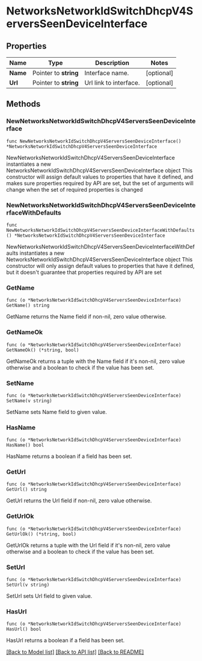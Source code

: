 # NetworksNetworkIdSwitchDhcpV4ServersSeenDeviceInterface

## Properties

Name | Type | Description | Notes
------------ | ------------- | ------------- | -------------
**Name** | Pointer to **string** | Interface name. | [optional] 
**Url** | Pointer to **string** | Url link to interface. | [optional] 

## Methods

### NewNetworksNetworkIdSwitchDhcpV4ServersSeenDeviceInterface

`func NewNetworksNetworkIdSwitchDhcpV4ServersSeenDeviceInterface() *NetworksNetworkIdSwitchDhcpV4ServersSeenDeviceInterface`

NewNetworksNetworkIdSwitchDhcpV4ServersSeenDeviceInterface instantiates a new NetworksNetworkIdSwitchDhcpV4ServersSeenDeviceInterface object
This constructor will assign default values to properties that have it defined,
and makes sure properties required by API are set, but the set of arguments
will change when the set of required properties is changed

### NewNetworksNetworkIdSwitchDhcpV4ServersSeenDeviceInterfaceWithDefaults

`func NewNetworksNetworkIdSwitchDhcpV4ServersSeenDeviceInterfaceWithDefaults() *NetworksNetworkIdSwitchDhcpV4ServersSeenDeviceInterface`

NewNetworksNetworkIdSwitchDhcpV4ServersSeenDeviceInterfaceWithDefaults instantiates a new NetworksNetworkIdSwitchDhcpV4ServersSeenDeviceInterface object
This constructor will only assign default values to properties that have it defined,
but it doesn't guarantee that properties required by API are set

### GetName

`func (o *NetworksNetworkIdSwitchDhcpV4ServersSeenDeviceInterface) GetName() string`

GetName returns the Name field if non-nil, zero value otherwise.

### GetNameOk

`func (o *NetworksNetworkIdSwitchDhcpV4ServersSeenDeviceInterface) GetNameOk() (*string, bool)`

GetNameOk returns a tuple with the Name field if it's non-nil, zero value otherwise
and a boolean to check if the value has been set.

### SetName

`func (o *NetworksNetworkIdSwitchDhcpV4ServersSeenDeviceInterface) SetName(v string)`

SetName sets Name field to given value.

### HasName

`func (o *NetworksNetworkIdSwitchDhcpV4ServersSeenDeviceInterface) HasName() bool`

HasName returns a boolean if a field has been set.

### GetUrl

`func (o *NetworksNetworkIdSwitchDhcpV4ServersSeenDeviceInterface) GetUrl() string`

GetUrl returns the Url field if non-nil, zero value otherwise.

### GetUrlOk

`func (o *NetworksNetworkIdSwitchDhcpV4ServersSeenDeviceInterface) GetUrlOk() (*string, bool)`

GetUrlOk returns a tuple with the Url field if it's non-nil, zero value otherwise
and a boolean to check if the value has been set.

### SetUrl

`func (o *NetworksNetworkIdSwitchDhcpV4ServersSeenDeviceInterface) SetUrl(v string)`

SetUrl sets Url field to given value.

### HasUrl

`func (o *NetworksNetworkIdSwitchDhcpV4ServersSeenDeviceInterface) HasUrl() bool`

HasUrl returns a boolean if a field has been set.


[[Back to Model list]](../README.md#documentation-for-models) [[Back to API list]](../README.md#documentation-for-api-endpoints) [[Back to README]](../README.md)


